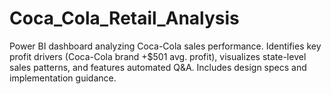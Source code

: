 # Coca_Cola_Retail_Analysis
Power BI dashboard analyzing Coca-Cola sales performance. Identifies key profit drivers (Coca-Cola brand +$501 avg. profit), visualizes state-level sales patterns, and features automated Q&amp;A. Includes design specs and implementation guidance.
